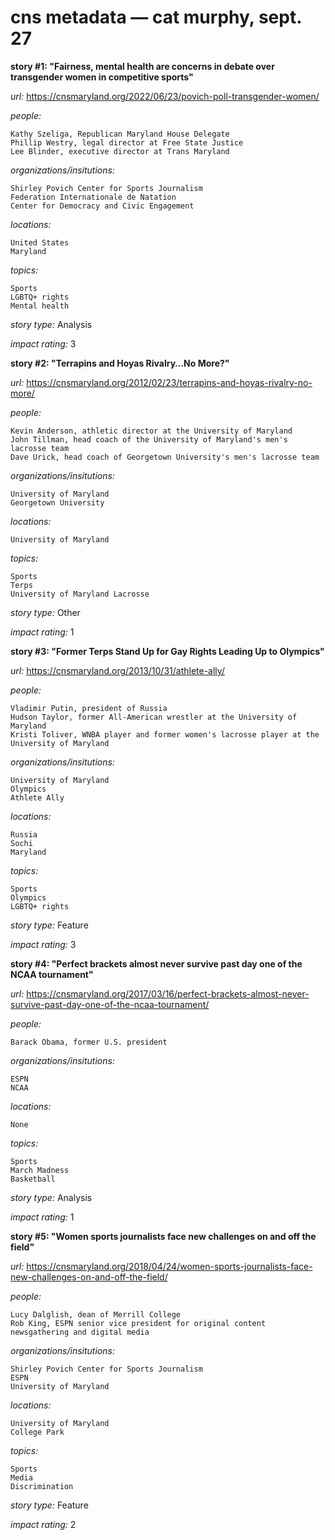 # cns metadata — cat murphy, sept. 27

**story #1: "Fairness, mental health are concerns in debate over transgender women in competitive sports"** 

*url:* https://cnsmaryland.org/2022/06/23/povich-poll-transgender-women/

*people:* 

    Kathy Szeliga, Republican Maryland House Delegate
    Phillip Westry, legal director at Free State Justice
    Lee Blinder, executive director at Trans Maryland

*organizations/insitutions:*

    Shirley Povich Center for Sports Journalism
    Federation Internationale de Natation
    Center for Democracy and Civic Engagement

*locations:*
    
    United States
    Maryland

*topics:*

    Sports
    LGBTQ+ rights
    Mental health

*story type:* Analysis

*impact rating:* 3

**story #2: "Terrapins and Hoyas Rivalry…No More?"**

*url:* https://cnsmaryland.org/2012/02/23/terrapins-and-hoyas-rivalry-no-more/

*people:* 

    Kevin Anderson, athletic director at the University of Maryland 
    John Tillman, head coach of the University of Maryland's men's lacrosse team
    Dave Urick, head coach of Georgetown University's men's lacrosse team

*organizations/insitutions:*
    
    University of Maryland
    Georgetown University
    
*locations:*
    
    University of Maryland

*topics:*

    Sports
    Terps
    University of Maryland Lacrosse

*story type:* Other

*impact rating:* 1


**story #3: "Former Terps Stand Up for Gay Rights Leading Up to Olympics"**

*url:* https://cnsmaryland.org/2013/10/31/athlete-ally/

*people:* 

    Vladimir Putin, president of Russia
    Hudson Taylor, former All-American wrestler at the University of Maryland
    Kristi Toliver, WNBA player and former women's lacrosse player at the University of Maryland

*organizations/insitutions:*

    University of Maryland
    Olympics
    Athlete Ally
    
*locations:*
    
    Russia
    Sochi
    Maryland
    
*topics:*

    Sports
    Olympics
    LGBTQ+ rights

*story type:* Feature

*impact rating:* 3


**story #4: "Perfect brackets almost never survive past day one of the NCAA tournament"**

*url:* https://cnsmaryland.org/2017/03/16/perfect-brackets-almost-never-survive-past-day-one-of-the-ncaa-tournament/

*people:* 

    Barack Obama, former U.S. president

*organizations/insitutions:*

    ESPN
    NCAA

*locations:*
    
    None

*topics:*

    Sports
    March Madness
    Basketball

*story type:* Analysis

*impact rating:* 1


**story #5: "Women sports journalists face new challenges on and off the field"**

*url:* https://cnsmaryland.org/2018/04/24/women-sports-journalists-face-new-challenges-on-and-off-the-field/

*people:* 

    Lucy Dalglish, dean of Merrill College
    Rob King, ESPN senior vice president for original content newsgathering and digital media

*organizations/insitutions:*

    Shirley Povich Center for Sports Journalism
    ESPN
    University of Maryland

*locations:*
    
    University of Maryland
    College Park

*topics:*

    Sports
    Media
    Discrimination

*story type:* Feature

*impact rating:* 2

